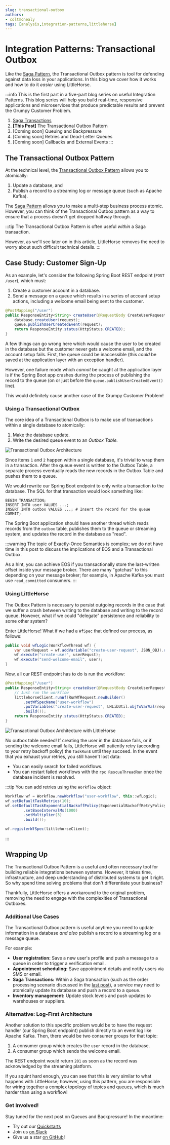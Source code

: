 ```yaml
---
slug: transactional-outbox
authors:
- coltmcnealy
tags: [analysis,integration-patterns,littlehorse]
---
```


# Integration Patterns: Transactional Outbox

Like the [Saga Pattern](./2024-09-24-saga-pattern.md), the Transactional Outbox pattern is tool for defending against data loss in your applications. In this blog we cover how it works and how to do it _easier_ using LittleHorse.

<!-- truncate -->

:::info
This is the first part in a five-part blog series on useful Integration Patterns. This blog series will help you build real-time, responsive applications and microservices that produce predictable results and prevent the Grumpy Customer Problem.

1. [Saga Transactions](./2024-09-24-saga-pattern.md)
2. **[This Post]** The Transactional Outbox Pattern
3. [Coming soon] Queuing and Backpressure
4. [Coming soon] Retries and Dead-Letter Queues
5. [Coming soon] Callbacks and External Events
:::

## The Transactional Outbox Pattern

At the technical level, the [Transactional Outbox Pattern](https://microservices.io/patterns/data/transactional-outbox.html) allows you to atomically:

1. Update a database, and
2. Publish a record to a streaming log or message queue (such as Apache Kafka).

The [Saga Pattern](./2024-09-24-saga-pattern.md) allows you to make a multi-step business process atomic. However, you can think of the Transactional Outbox pattern as a way to ensure that a process doesn't get dropped halfway through.

:::tip
The Transactional Outbox Pattern is often useful _within_ a Saga transaction.

However, as we'll see later on in this article, LittleHorse removes the need to worry about such difficult technical details.
:::

## Case Study: Customer Sign-Up

As an example, let's consider the following Spring Boot REST endpoint (`POST /user`), which must:

1. Create a customer account in a database.
2. Send a message on a queue which results in a series of account setup actions, including a welcome email being sent to the customer.

```java
@PostMapping("/user")
public ResponseEntity<String> createUser(@RequestBody CreateUserRequest request) {
    database.createUser(request);
    queue.publishUserCreatedEvent(request);
    return ResponseEntity.status(HttpStatus.CREATED);
}
```

A few things can go wrong here which would cause the user to be created in the database but the customer never gets a welcome email, and the account setup fails. First, the queue could be inaccessible (this _could_ be saved at the application layer with an exception handler).

However, one failure mode which _cannot_ be caught at the application layer is if the Spring Boot app crashes during the process of publishing the record to the queue (on or just before the `queue.publishUserCreatedEvent()` line).

This would definitely cause another case of the Grumpy Customer Problem!

### Using a Transactional Outbox

The core idea of a Transactional Outbox is to make use of transactions within a single database to atomically:

1. Make the database update.
2. Write the desired queue event to an _Outbox Table._

![Transactional Outbox Architecture](./2024-09-30user-workflow-outbox.png)

Since items `1` and `2` happen within a single database, it's trivial to wrap them in a transaction. After the queue event is written to the Outbox Table, a separate process eventually reads the new records in the Outbox Table and pushes them to a queue.

We would rewrite our Spring Boot endpoint to only write a transaction to the database. The SQL for that transaction would look something like:

```
BEGIN TRANSACTION;
INSERT INTO user VALUES ...;
INSERT INTO outbox VALUES ...; # Insert the record for the queue
COMMIT;
```

The Spring Boot application should have another thread which reads records from the `outbox` table, publishes them to the queue or streaming system, and updates the record in the database as "read".

:::warning
The topic of Exactly-Once Semantics is complex; we do not have time in this post to discuss the implications of EOS and a Transactional Outbox.

As a hint, you can achieve EOS if you transactionally store the last-written offset inside your message broker. There are many "gotchas" to this depending on your message broker; for example, in Apache Kafka you must use `read_committed` consumers.
:::

### Using LittleHorse

The Outbox Pattern is necessary to persist outgoing records in the case that we suffer a crash between writing to the database and writing to the record queue. However, what if we could "delegate" persistence and reliability to some other system?

Enter LittleHorse! What if we had a `WfSpec` that defined our process, as follows:

```java
public void wfLogic(WorkflowThread wf) {
    var userRequest = wf.addVariable("create-user-request", JSON_OBJ).required();
    wf.execute("create-user", userRequst);
    wf.execute("send-welcome-email", user);
}
```
Now, all our REST endpoint has to do is run the worklfow:

```java
@PostMapping("/user")
public ResponseEntity<String> createUser(@RequestBody CreateUserRequest request) {
    // Just run the workflow
    littlehorseClient.runWf(RunWfRequest.newBuilder()
        .setWfSpecName("user-workflow")
        .putVariables("create-user-request", LHLibUtil.objToVarVal(request))
        .build());
    return ResponseEntity.status(HttpStatus.CREATED);
}
```

![Transactional Outbox Architecture with LittleHorse](./2024-09-30-user-workflow-lh.png)

No outbox table needed! If creating the user in the database fails, or if sending the welcome email fails, LittleHorse will patiently retry (according to your retry backoff policy) the `TaskRun`s until they succeed. In the event that you exhaust your retries, you still haven't lost data:

* You can easily search for failed workflows.
* You can restart failed workflows with the `rpc RescueThreadRun` once the database incident is resolved.

:::tip
You can add retries using the `Workflow` object:

```java
Workflow wf = Workflow.newWorkflow("user-workflow", this::wfLogic);
wf.setDefaultTaskRetries(10);
wf.setDefaultTaskExponentialBackoffPolicy(ExponentialBackoffRetryPolicy.newBuilder()
        .setBaseIntervalMs(1000)
        .setMultiplier(3)
        .build());

wf.registerWfSpec(littlehorseClient);
```
:::

## Wrapping Up

The Transactional Outbox Pattern is a useful and often necessary tool for building reliable integrations between systems. However, it takes time, infrastructure, and deep understanding of distributed systems to get it right. So why spend time solving problems that don't differentiate your business?

Thankfully, LittleHorse offers a workaround to the original problem, removing the need to engage with the complexities of Transactional Outboxes.

### Additional Use Cases

The Transactional Outbox pattern is useful anytime you need to update information in a database _and also_ publish a record to a streaming log or a message queue.

For example:

* **User registration:** Save a new user's profile and push a message to a queue in order to trigger a verification email.
* **Appointment scheduling:** Save appointment details and notify users via SMS or email.
* **Saga Transactions:** Within a Saga transaction (such as the order processing scenario discussed in the [last post](./2024-09-24-saga-pattern.md#case-study-order-processing)), a service may need to atomically update its database and push a record to a queue.
* **Inventory management:** Update stock levels and push updates to warehouses or suppliers.

### Alternative: Log-First Architecture

Another solution to this specific problem would be to have the request handler (our Spring Boot endpoint) publish directly to an event log like Apache Kafka. Then, there would be two consumer groups for that topic:

1. A consumer group which creates the `user` record in the database.
2. A consumer group which sends the welcome email.

The REST endpoint would return `201` as soon as the record was acknowledged by the streaming platform.

If you squint hard enough, you can see that this is very similar to what happens with LittleHorse; however, using this pattern, you are responsible for wiring together a complex topology of topics and queues, which is much harder than using a workflow!

### Get Involved!

Stay tuned for the next post on Queues and Backpressure! In the meantime:

* Try out our [Quickstarts](https://littlehorse.dev/docs/developer-guide/install)
* Join us [on Slack](https://launchpass.com/littlehorsecommunity)
* Give us a star [on GitHub](https://github.com/littlehorse-enterprises/littlehorse)!
